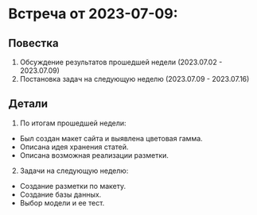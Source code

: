 # Встреча от 2023-07-09:
## Повестка
1. Обсуждение результатов прошедшей недели (2023.07.02 - 2023.07.09)
2. Постановка задач на следующую неделю (2023.07.09 - 2023.07.16)

## Детали
1. По итогам прошедшей недели:
 - Был создан макет сайта и выявлена цветовая гамма.
 - Описана идея хранения статей.
 - Описана возможная реализации разметки.
2. Задачи на следующую неделю:
 - Создание разметки по макету.
 - Создание базы данных.
 - Выбор модели и ее тест.
